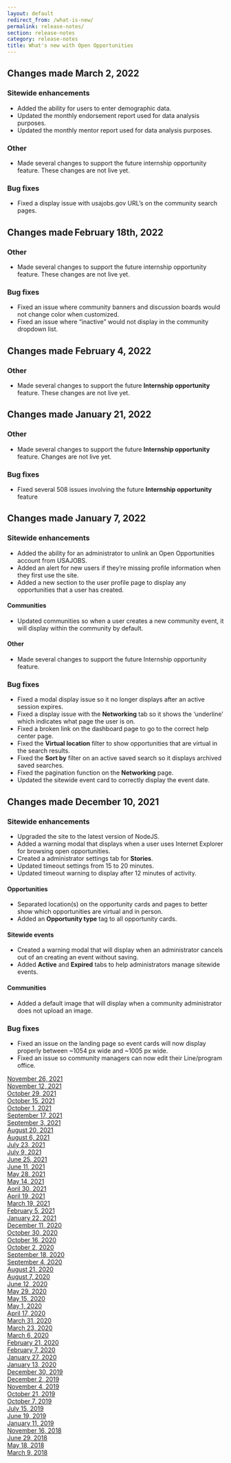 ```yaml
---
layout: default
redirect_from: /what-is-new/
permalink: release-notes/
section: release-notes
category: release-notes
title: What's new with Open Opportunities
---
```


## Changes made March 2, 2022
### Sitewide enhancements

* Added the ability for users to enter demographic data. 
* Updated the monthly endorsement report used for data analysis purposes. 
* Updated the monthly mentor report used for data analysis purposes. 

### Other  

* Made several changes to support the future internship opportunity feature. These changes are not live yet.  
 
### Bug fixes 

* Fixed a display issue with usajobs.gov URL’s on the community search pages. 


## Changes made February 18th, 2022 
 
### Other 

* Made several changes to support the future internship opportunity feature. These changes are not live yet. 

### Bug fixes

* Fixed an issue where community banners and discussion boards would not change color when customized.
* Fixed an issue where “inactive” would not display in the community dropdown list.

## Changes made February 4, 2022
### Other

* Made several changes to support the future **Internship opportunity** feature. These changes are not live yet. 

## Changes made January 21, 2022

### Other

* Made several changes to support the future **Internship opportunity** feature. Changes are not live yet.

### Bug fixes

* Fixed several 508 issues involving the future **Internship opportunity** feature 

## Changes made January 7, 2022
### Sitewide enhancements

* Added the ability for an administrator to unlink an Open Opportunities account from USAJOBS.
* Added an alert for new users if they’re missing profile information when they first use the site.
* Added a new section to the user profile page to display any opportunities that a user has created.   

#### Communities

* Updated communities so when a user creates a new community event, it will display within the community by default. 

#### Other

* Made several changes to support the future Internship opportunity feature.

### Bug fixes

* Fixed a modal display issue so it no longer displays after an active session expires.
* Fixed a display issue with the **Networking** tab so it shows the ‘underline’ which indicates what page the user is on.
* Fixed a broken link on the dashboard page to go to the correct help center page.
* Fixed the **Virtual location** filter to show opportunities that are virtual in the search results.
* Fixed the **Sort by** filter on an active saved search so it displays archived saved searches.
* Fixed the pagination function on the **Networking** page.
* Updated the sitewide event card to correctly display the event date. 

## Changes made December 10, 2021
### Sitewide enhancements 

* Upgraded the site to the latest version of NodeJS.
* Added a warning modal that displays when a user uses Internet Explorer for browsing open opportunities.
* Created a administrator settings tab for **Stories**.
* Updated timeout settings from 15 to 20 minutes.
* Updated timeout warning to display after 12 minutes of activity. 

#### Opportunities

* Separated location(s) on the opportunity cards and pages to better show which opportunities are virtual and in person.
* Added an **Opportunity type** tag to all opportunity cards. 

#### Sitewide events

* Created a warning modal that will display when an administrator cancels out of an creating an event without saving.
* Added **Active** and **Expired** tabs to help administrators manage sitewide events. 

#### Communities

* Added a default image that will display when a community administrator does not upload an image. 

### Bug fixes 

* Fixed an issue on the landing page so event cards will now display properly between ~1054 px wide and ~1005 px wide.
* Fixed an issue so community managers can now edit their Line/program office.   

[November 26, 2021](nov-26-2021)  
[November 12, 2021](nov-12-2021)  
[October 29, 2021](oct-29-2021)  
[October 15, 2021](oct-15-2021)  
[October 1, 2021](oct-01-2021)  
[September 17, 2021](sep-17-2021)   
[September 3, 2021](sep-03-2021)  
[August 20, 2021](aug-20-2021)  
[August 6, 2021](aug-06-2021)  
[July 23, 2021](jul-23-2021)  
[July 9, 2021](jul-09-2021)  
[June 25, 2021](jun-25-2021)  
[June 11, 2021](jun-11-2021)  
[May 28, 2021](may-28-2021)  
[May 14, 2021](may-14-2021)  
[Aoril 30, 2021](apr-30-2021)  
[April 19, 2021](apr-19-2021)  
[March 19, 2021](mar-19-2021)  
[February 5, 2021](feb-05-2021)  
[January 22, 2021](jan-22-2021)  
[December 11, 2020](dec-11-2020)  
[October 30, 2020](oct-30-2020)  
[October 16, 2020](oct-16-2020)  
[October 2, 2020](oct-02-2020)  
[September 18, 2020](sep-18-2020)  
[September 4, 2020](sep-04-2020)  
[August 21, 2020](aug-21-2020)  
[August 7, 2020](aug-07-2020)  
[June 12, 2020](jun-12-2020)  
[May 29, 2020](may-29-2020)  
[May 15, 2020](may-15-2020)  
[May 1, 2020](may-01-2020)  
[April 17, 2020](apr-17-2020)  
[March 31, 2020](mar-31-2020)  
[March 23, 2020](mar-23-2020)  
[March 6, 2020](mar-06-2020)  
[February 21, 2020](feb-21-2020)  
[February 7, 2020](feb-07-2020/)  
[January 27, 2020](jan-27-2020/)  
[January 13, 2020](jan-13-2020/)  
[December 30, 2019](dec-30-2019/)  
[December 2, 2019](dec-02-2019/)  
[November 4, 2019](nov-04-2019/)  
[October 21, 2019](oct-21-2019/)  
[October 7, 2019](oct-07-2019/)  
[July 15, 2019](jul-15-2019/)  
[June 19, 2019](june-19-2019/)  
[January 11, 2019](jan-11-2019/)  
[November 16, 2018](nov-16-2018/)  
[June 29, 2018](june-29-2018/)  
[May 18, 2018](may-18-2018/)  
[March 9, 2018](mar-09-2018/)
